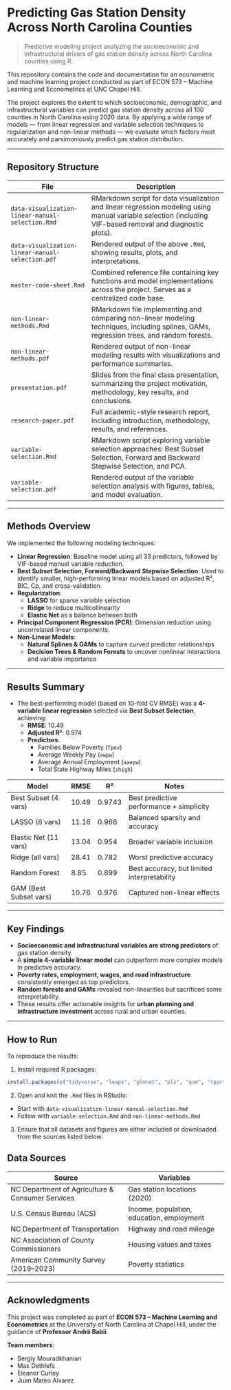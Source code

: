 # Predicting Gas Station Density Across North Carolina Counties

> Predictive modeling project analyzing the socioeconomic and infrastructural drivers of gas station density across North Carolina counties using R.

This repository contains the code and documentation for an econometric and machine learning project conducted as part of ECON 573 – Machine Learning and Econometrics at UNC Chapel Hill.

The project explores the extent to which socioeconomic, demographic, and infrastructural variables can predict gas station density across all 100 counties in North Carolina using 2020 data. By applying a wide range of models — from linear regression and variable selection techniques to regularization and non-linear methods — we evaluate which factors most accurately and parsimoniously predict gas station distribution.

---

## Repository Structure

| File | Description |
|------|-------------|
| `data-visualization-linear-manual-selection.Rmd` | RMarkdown script for data visualization and linear regression modeling using manual variable selection (including VIF-based removal and diagnostic plots). |
| `data-visualization-linear-manual-selection.pdf` | Rendered output of the above `.Rmd`, showing results, plots, and interpretations. |
| `master-code-sheet.Rmd` | Combined reference file containing key functions and model implementations across the project. Serves as a centralized code base. |
| `non-linear-methods.Rmd` | RMarkdown file implementing and comparing non-linear modeling techniques, including splines, GAMs, regression trees, and random forests. |
| `non-linear-methods.pdf` | Rendered output of non-linear modeling results with visualizations and performance summaries. |
| `presentation.pdf` | Slides from the final class presentation, summarizing the project motivation, methodology, key results, and conclusions. |
| `research-paper.pdf` | Full academic-style research report, including introduction, methodology, results, and references. |
| `variable-selection.Rmd` | RMarkdown script exploring variable selection approaches: Best Subset Selection, Forward and Backward Stepwise Selection, and PCA. |
| `variable-selection.pdf` | Rendered output of the variable selection analysis with figures, tables, and model evaluation. |

---

## Methods Overview

We implemented the following modeling techniques:

- **Linear Regression**: Baseline model using all 33 predictors, followed by VIF-based manual variable reduction.
- **Best Subset Selection, Forward/Backward Stepwise Selection**: Used to identify smaller, high-performing linear models based on adjusted R², BIC, Cp, and cross-validation.
- **Regularization**:  
  - **LASSO** for sparse variable selection  
  - **Ridge** to reduce multicollinearity  
  - **Elastic Net** as a balance between both
- **Principal Component Regression (PCR)**: Dimension reduction using uncorrelated linear components.
- **Non-Linear Models**:  
  - **Natural Splines & GAMs** to capture curved predictor relationships  
  - **Decision Trees & Random Forests** to uncover nonlinear interactions and variable importance

---

## Results Summary

- The best-performing model (based on 10-fold CV RMSE) was a **4-variable linear regression** selected via **Best Subset Selection**, achieving:
  - **RMSE**: 10.49  
  - **Adjusted R²**: 0.974  
  - **Predictors**:  
    - Families Below Poverty (`fpov`)  
    - Average Weekly Pay (`awpw`)  
    - Average Annual Employment (`aaepw`)  
    - Total State Highway Miles (`shigh`)  

| Model                    | RMSE  | R²     | Notes                                     |
|--------------------------|-------|--------|-------------------------------------------|
| Best Subset (4 vars)     | 10.49 | 0.9743 | Best predictive performance + simplicity  |
| LASSO (6 vars)           | 11.16 | 0.966  | Balanced sparsity and accuracy            |
| Elastic Net (11 vars)    | 13.04 | 0.954  | Broader variable inclusion                |
| Ridge (all vars)         | 28.41 | 0.782  | Worst predictive accuracy                 |
| Random Forest            | 8.85  | 0.899  | Best accuracy, but limited interpretability |
| GAM (Best Subset vars)   | 10.76 | 0.976  | Captured non-linear effects               |

---

## Key Findings

- **Socioeconomic and infrastructural variables are strong predictors** of gas station density.
- A **simple 4-variable linear model** can outperform more complex models in predictive accuracy.
- **Poverty rates, employment, wages, and road infrastructure** consistently emerged as top predictors.
- **Random forests and GAMs** revealed non-linearities but sacrificed some interpretability.
- These results offer actionable insights for **urban planning and infrastructure investment** across rural and urban counties.

---

## How to Run

To reproduce the results:

1. Install required R packages:
```r
install.packages(c("tidyverse", "leaps", "glmnet", "pls", "gam", "rpart", "randomForest", "caret", "e1071", "splines"))
```

2. Open and knit the `.Rmd` files in RStudio:
- Start with `data-visualization-linear-manual-selection.Rmd`
- Follow with `variable-selection.Rmd` and `non-linear-methods.Rmd`

3. Ensure that all datasets and figures are either included or downloaded from the sources listed below.

## Data Sources

| Source | Variables |
|--------|-----------|
| NC Department of Agriculture & Consumer Services | Gas station locations (2020) |
| U.S. Census Bureau (ACS) | Income, population, education, employment |
| NC Department of Transportation | Highway and road mileage |
| NC Association of County Commissioners | Housing values and taxes |
| American Community Survey (2019–2023) | Poverty statistics |

---

## Acknowledgments

This project was completed as part of **ECON 573 – Machine Learning and Econometrics** at the University of North Carolina at Chapel Hill, under the guidance of **Professor Andrii Babii**.

**Team members**:
- Sergiy Mouradkhanian  
- Max Dethlefs  
- Eleanor Curley  
- Juan Mateo Alvarez

